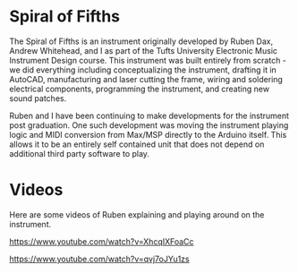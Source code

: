 Spiral of Fifths
===========

The Spiral of Fifths is an instrument originally developed by Ruben Dax, Andrew Whitehead, and I as part of the Tufts University Electronic Music Instrument Design course. This instrument was built entirely from scratch - we did everything including conceptualizing the instrument, drafting it in AutoCAD, manufacturing and laser cutting the frame, wiring and soldering electrical components, programming the instrument, and creating new sound patches.

Ruben and I have been continuing to make developments for the instrument post graduation. One such development was moving the instrument playing logic and MIDI conversion from Max/MSP directly to the Arduino itself. This allows it to be an entirely self contained unit that does not depend on additional third party software to play.

Videos
===========

Here are some videos of Ruben explaining and playing around on the instrument.

https://www.youtube.com/watch?v=XhcqIXFoaCc

https://www.youtube.com/watch?v=qvj7oJYu1zs
